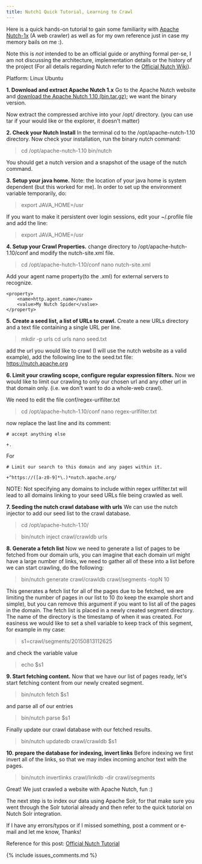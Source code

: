 ```yaml
---
title: Nutch1 Quick Tutorial, Learning to Crawl
---
```


Here is a quick hands-on tutorial to gain some familiarity with 
[Apache Nutch-1x](https://en.wikipedia.org/wiki/Nutch) (A web crawler) as well 
as for my own reference just in case my memory bails on me :).

Note this is _not_ intended to be an official guide or anything formal per-se, I
am not discussing the architecture, implementation details or the history of the
project (For all details regarding Nutch refer to the 
[Official Nutch Wiki](https://wiki.apache.org/nutch)).

Platform: Linux Ubuntu

**1. Download and extract Apache Nutch 1.x** 
Go to the Apache Nutch website and
[download the Apache Nutch 1.10 (bin.tar.gz)](http://nutch.apache.org/downloads.html); 
we want the binary version.

Now extract the compressed archive into your /opt/ directory. (you can use tar
if your would like or the explorer, it doesn't matter)

**2. Check your Nutch Install** 
In the terminal cd to the /opt/apache-nutch-1.10 directory. 
Now check your installation, run the binary nutch command:

> cd /opt/apache-nutch-1.10 bin/nutch 

You should get a nutch version and a snapshot of the usage of the nutch command.

**3. Setup your java home.** 
Note: the location of your java home is system dependent (but this worked 
for me).  In order to set up the environment variable temporarily, do:

> export JAVA_HOME=/usr 

If you want to make it persistent over login sessions, edit your ~/.profile file
and add the line:

> export JAVA_HOME=/usr 

**4. Setup your Crawl Properties.** 
change directory to /opt/apache-hutch-1.10/conf and modify the nutch-site.xml file.

> cd /opt/apache-hutch-1.10/conf nano nutch-site.xml

Add your agent name property(to the .xml) for external servers to recognize.

```
<property>     
    <name>http.agent.name</name>     
    <value>My Nutch Spider</value> 
</property> 
```

**5. Create a seed list, a list of URLs to crawl.** 
Create a new URLs directory and a text file containing a single URL per line.

> mkdir -p urls cd urls nano seed.txt 

add the url you would like to crawl (I will use the nutch website as a valid
example), add the following line to the seed.txt file: https://nutch.apache.org

**6. Limit your crawling scope, configure regular expression filters.** 
Now we would like to limit our crawling to only our chosen url and any other 
url in that domain only. (i.e. we don't want to do a whole-web crawl).

We need to edit the file conf/regex-urlfilter.txt

> cd /opt/apache-hutch-1.10/conf nano regex-urlfilter.txt

now replace the last line and its comment:

```
# accept anything else

+.  
```

For

```
# Limit our search to this domain and any pages within it.

+^https://([a-z0-9]*\.)*nutch.apache.org/ 
```

NOTE: Not specifying any domains to include within regex urlfilter.txt will lead
to all domains linking to your seed URLs file being crawled as well.

**7. Seeding the nutch crawl database with urls** 
We can use the nutch injector to add our seed list to the crawl database.

> cd /opt/apache-hutch-1.10/ 

> bin/nutch inject crawl/crawldb urls 

**8. Generate a fetch list** 
Now we need to generate a list of pages to be fetched from our domain urls, 
you can imagine that each domain url might have a large number of links, 
we need to gather all of these into a list before we can start crawling, 
do the following:

> bin/nutch generate crawl/crawldb crawl/segments -topN 10

This generates a fetch list for all of the pages due to be fetched, we are
limiting the number of pages in our list to 10 (to keep the example short and
simple), but you can remove this argument if you want to list all of the pages
in the domain.  The fetch list is placed in a newly created segment directory.
The name of the directory is the timestamp of when it was created. For easiness
we would like to set a shell variable to keep track of this segment, for example
in my case:

> s1=crawl/segments/20150813112625 

and check the variable value

> echo $s1 

**9. Start fetching content.** 
Now that we have our list of pages ready, let's start fetching content from 
our newly created segment.

> bin/nutch fetch $s1 

and parse all of our entries

> bin/nutch parse $s1 

Finally update our crawl database with our fetched results.

> bin/nutch updatedb crawl/crawldb $s1 

**10. prepare the database for indexing, invert links** 
Before indexing we first invert all of the links, so that we may index incoming 
anchor text with the pages.

> bin/nutch invertlinks crawl/linkdb -dir crawl/segments

Great!  We just crawled a website with Apache Nutch, fun :)

The next step is to index our data using Apache Solr, for that make sure you
went through the Solr tutorial already and then refer to the quick tutorial on
Nutch Solr integration.

If I have any errors/typos or if I missed something, post a comment or e-mail
and let me know, Thanks!

Reference for this post: [Official Nutch Tutorial](https://wiki.apache.org/nutch/NutchTutorial)

{% include issues_comments.md %}
